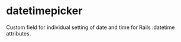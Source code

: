 datetimepicker
==============

Custom field for individual setting of date and time for  Rails :datetime attributes.
